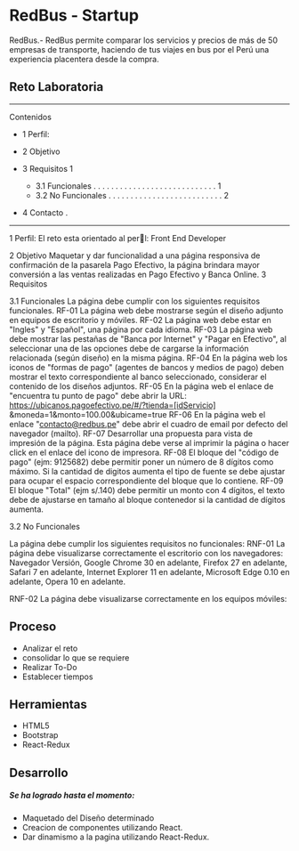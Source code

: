 

# RedBus - Startup


RedBus.-
RedBus permite comparar los servicios y precios de más de 50 empresas de transporte, haciendo de tus viajes en bus por el Perú una experiencia placentera desde la compra.


## Reto Laboratoria
_________________


Contenidos

- 1 Perfil: 

- 2 Objetivo 

- 3 Requisitos 1
  * 3.1 Funcionales . . . . . . . . . . . . . . . . . . . . . . . . . . . . 1
  * 3.2 No Funcionales . . . . . . . . . . . . . . . . . . . . . . . . . . 2

- 4 Contacto .

__________________


1 Perfil:
El reto esta orientado al perl: Front End Developer

2 Objetivo
Maquetar y dar funcionalidad a una página responsiva de confirmación de
la pasarela Pago Efectivo, la página brindara mayor conversión a las ventas
realizadas en Pago Efectivo y Banca Online.
3 Requisitos

3.1 Funcionales
La página debe cumplir con los siguientes requisitos funcionales.
RF-01 La página web debe mostrarse según el diseño adjunto en equipos
de escritorio y móviles. 
RF-02 La página web debe estar en "Ingles" y "Español", una página
por cada idioma.
RF-03 La página web debe mostrar las pestañas de "Banca por Internet"
y "Pagar en Efectivo", al seleccionar una de las opciones debe de cargarse la
información relacionada (según diseño) en la misma página.
RF-04 En la página web los iconos de "formas de pago" (agentes de
bancos y medios de pago) deben mostrar el texto correspondiente al banco
seleccionado, considerar el contenido de los diseños adjuntos.
RF-05 En la página web el enlace de "encuentra tu punto de pago" debe
abrir la URL: https://ubicanos.pagoefectivo.pe/#/?tienda=[idServicio]
&moneda=1&monto=100.00&ubicame=true
RF-06 En la página web el enlace "contacto@redbus.pe" debe abrir el
cuadro de email por defecto del navegador (mailto).
RF-07 Desarrollar una propuesta para vista de impresión de la página.
Esta página debe verse al imprimir la página o hacer click en el enlace del
icono de impresora.
RF-08 El bloque del "código de pago" (ejm: 9125682) debe permitir
poner un número de 8 dígitos como máximo. Si la cantidad de digitos aumenta
el tipo de fuente se debe ajustar para ocupar el espacio correspondiente
del bloque que lo contiene.
RF-09 El bloque "Total" (ejm s/.140) debe permitir un monto con 4
dígitos, el texto debe de ajustarse en tamaño al bloque contenedor si la
cantidad de dígitos aumenta.

3.2 No Funcionales

La página debe cumplir los siguientes requisitos no funcionales:
RNF-01 La página debe visualizarse correctamente el escritorio con los
navegadores:
Navegador Versión,
Google Chrome 30 en adelante,
Firefox 27 en adelante,
Safari 7 en adelante,
Internet Explorer 11 en adelante,
Microsoft Edge 0.10 en adelante,
Opera 10 en adelante.

RNF-02 La página debe visualizarse correctamente en los equipos
móviles:

## Proceso
- Analizar el reto
- consolidar lo que se requiere
- Realizar To-Do
- Establecer tiempos

## Herramientas
- HTML5
- Bootstrap
- React-Redux

## Desarrollo

#####  Se ha logrado hasta el momento:

- Maquetado del Diseño determinado 
- Creacion de componentes utilizando React.
- Dar dinamismo a la pagina utilizando React-Redux.
